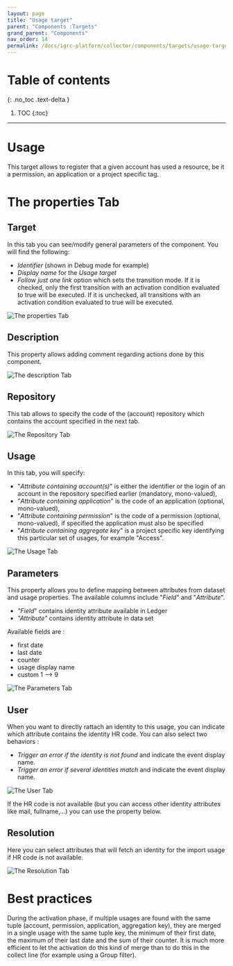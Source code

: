 ```yaml
---
layout: page
title: "Usage target"
parent: "Components :Targets"
grand_parent: "Components"
nav_order: 14
permalink: /docs/igrc-platform/collector/components/targets/usage-target/
---
```


# Table of contents
{: .no_toc .text-delta }

1. TOC
{:toc}
---

# Usage

This target allows to register that a given account has used a resource, be it a permission, an application or a project specific tag.  

# The properties Tab

## Target

In this tab you can see/modify general parameters of the component. You will find the following:

- _Identifier_ (shown in Debug mode for example)
- _Display name_ for the _Usage target_
- _Follow just one link_ option which sets the transition mode. If it is checked, only the first transition with an activation condition evaluated to true will be executed. If it is unchecked, all transitions with an activation condition evaluated to true will be executed.

![The properties Tab](igrc-platform/collector/components/targets/usage-target/images/usage1.png "The properties Tab")

## Description

This property allows adding comment regarding actions done by this component.  

![The description Tab](igrc-platform/collector/components/targets/usage-target/images/usage2.png "The description Tab")

## Repository

This tab allows to specify the code of the (account) repository which contains the account specified in the next tab.  

![The Repository Tab](igrc-platform/collector/components/targets/usage-target/images/usage3.png "The Repository Tab")

## Usage

In this tab, you will specify:  

- "_Attribute containing account(s)_" is either the identifier or the login of an account in the repository specified earlier (mandatory, mono-valued),
- "_Attribute containing application_" is the code of an application (optional, mono-valued),
- "_Attribute containing permission_" is the code of a permission (optional, mono-valued), if specified the application must also be specified
- "_Attribute containing aggregate key_" is a project specific key identifying this particular set of usages, for example "Access".

![The Usage Tab](igrc-platform/collector/components/targets/usage-target/images/usage4.png "The Usage Tab")

## Parameters  

This property allows you to define mapping between attributes from dataset and usage properties. The available columns include "_Field_" and "_Attribute_".

- _"Field_" contains identity attribute available in Ledger
- _"Attribute"_ contains identity attribute in data set   

Available fields are :   

- first date
- last date  
- counter
- usage display name  
- custom 1 --\> 9

![The Parameters Tab](igrc-platform/collector/components/targets/usage-target/images/usage5.png "The Parameters Tab")

## User  

When you want to directly rattach an identity to this usage, you can indicate which attribute contains the identity HR code. You can also select two behaviors :   

- _Trigger an error if the identity is not found_ and indicate the event display name.
- _Trigger an error if several identities match_ and indicate the event display name.

![The User Tab](igrc-platform/collector/components/targets/usage-target/images/usage6.png "The User Tab")

If the HR code is not available (but you can access other identity attributes like mail, fullname,...) you can use the property below.

## Resolution  

Here you can select attributes that will fetch an identity for the import usage if HR code is not available.  

![The Resolution Tab](igrc-platform/collector/components/targets/usage-target/images/usage7.png "The Resolution Tab")

# Best practices

During the activation phase, if multiple usages are found with the same tuple (account, permission, application, aggregation key), they are merged in a single usage with the same tuple key, the minimum of their first date, the maximum of their last date and the sum of their counter. It is much more efficient to let the activation do this kind of merge than to do this in the collect line (for example using a Group filter).  

